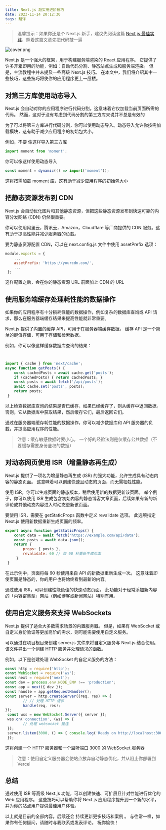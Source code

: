 ```yaml
---
title: Next.js 超实用进阶技巧
date: 2023-11-14 20:12:30
tags: 翻译
---
```



> 温馨提示：如果你还是个 Next.js 新手，建议先阅读这篇 [Next.js 最佳实践](https://zhangzidan.com/2023/01/30/how-to-build-scalable-architecture-for-your-nextjs/)，照着这篇文章先把代码敲一遍


![cover.png](/imgs/post/advanced-next/cover.png)

Next.js 是一个强大的框架，用于构建服务端渲染的 React 应用程序。 它提供了许多开箱即用的功能，例如：自动代码分割、静态站点生成和服务端渲染。 但是，主流教程中并未提及一些高级 Next.js 技巧。 在本文中，我们将介绍其中一些技巧，这些技巧将使你的应用程序更上一层楼。

## 对第三方库使用动态导入

Next.js 会自动对你的应用程序进行代码分割，这意味着它仅加载当前页面所需的代码。 然而，这对于没有考虑到代码分割的第三方库来说并不总是有效的

为了可以将第三方库进行代码分割，你可以使用动态导入。动态导入允许你按需加载模块，这有助于减少应用程序的初始包大小。

例如，不要 像这样导入第三方库

```JavaScript
import moment from 'moment';
```

你可以像这样使用动态导入

```JavaScript
const moment = dynamic(() => import('moment'));
```

这将按需加载 moment 库，这有助于减少应用程序的初始包大小

## 把静态资源发布到 CDN

Next.js 会自动优化图片和其他静态资源，但把这些静态资源发布到快速可靠的内容分发网络 (CDN) 仍然很重要。

你可以使用阿里云，腾讯云，Amazon，Cloudflare 等厂商提供的 CDN 服务。这有助于提高性能并减少服务器的负载。

要为静态资源配置 CDN，可以在 next.config.js 文件中使用 assetPrefix 选项：

```JavaScript
module.exports = { 
    ... 
    assetPrefix: 'https://yourcdn.com/',
    ... 
 };
```

这样配置之后，会在你的静态资源 URL 前面加上 CDN 的 URL

## 使用服务端缓存处理耗性能的数据操作

如果你的应用程序有十分损耗性能的数据操作，例如复杂的数据库查询或 API 请求，那么在服务器端缓存结果来提高性能就非常重要。

Next.js 提供了内置的缓存 API，可用于在服务器端缓存数据。 缓存 API 是一个简单的键值存储，可用于存储和检索数据。

例如，你可以像这样缓存数据库查询的结果：

```JavaScript


import { cache } from 'next/cache'; 
async function getPosts() { 
    const cachedPosts = await cache.get('posts'); 
    if (cachedPosts) { return cachedPosts; } 
    const posts = await fetch('/api/posts'); 
    await cache.set('posts', posts); 
    return posts; 
 }

```

以上检查数据库查询的结果是否已缓存，如果已经缓存了，则从缓存中返回数据。 否则，它从数据库中获取结果，然后缓存它们，最后返回它们。

通过在服务器端缓存耗性能的数据操作，你可以减少数据库和 API 服务器的负载，并提高应用程序的性能。

> 注意：缓存敏感数据时要小心。 一个好的经验法则是仅缓存公共数据（不要缓存需要身份鉴权的数据）

## 对动态网页使用 ISR（增量静态再生成）

Next.js 提供了一项名为增量静态再生成 (ISR) 的强大功能，允许生成具有动态内容的静态页面。 这意味着可以创建快速且动态的页面，而无需牺牲性能。

使用 ISR，你可以生成页面的静态版本，稍后使用新的数据更新该页面。 举个例子，你可以使用 ISR 生成包含初始内容的静态博客文章页面，后续如果有新的新评论或其他动态内容进入时动态更新该页面。

要使用 ISR，需要在 getStaticProps 函数中定义 revalidate 选项。 此选项指定 Next.js 使用新数据重新生成页面的频率。

```JavaScript
export async function getStaticProps() {
    const data = await fetch('https://example.com/api/data'); 
    const posts = await data.json(); 
    return { 
        props: { posts }, 
        revalidate: 60 // 每 60 秒重新生成页面 
     } 
 }

```

在此示例中，页面将每 60 秒使用来自 API 的新数据重新生成一次。 这意味着即使页面是静态的，你的用户也将始终看到最新的内容。

通过使用 ISR，可以创建性能绝佳的快速动态页面。 此功能对于经常添加新内容的「内容密集型」网站（例如博客或新闻网站）特别有用。

## 使用自定义服务来支持 WebSockets

Next.js 提供了适合大多数需求场景的内置服务器。 但是，如果有 WebSocket 或自定义身份验证等更加高阶的需求，则可能需要使用自定义服务。

可以通过在项目根目录创建 server.js 文件来将自定义服务与 Next.js 结合使用。 该文件导出一个创建 HTTP 服务并处理请求的函数。

例如，以下是创建处理 WebSocket 的自定义服务的方法：

```JavaScript
const http = require('http'); 
const WebSocket = require('ws'); 
const next = require('next'); 
const dev = process.env.NODE_ENV !== 'production';
const app = next({ dev }); 
const handle = app.getRequestHandler(); 
const server = http.createServer((req, res) => { 
        // // 处理 HTTP 请求
        handle(req, res); 
}); 
 const wss = new WebSocket.Server({ server }); 
 wss.on('connection', (ws) => { 
        // 处理 websocket 建连 
 }); 
 server.listen(3000, () => { console.log('Ready on http://localhost:3000'); 
 });

```

这将创建一个 HTTP 服务器和一个监听端口 3000 的 WebSocket 服务器

> 注意：使用自定义服务器会使站点放弃自动静态优化，并从阻止你部署到 Vercel

## 总结

通过使用 ISR 等高级 Next.js 功能，可以创建快速、可扩展且针对性能进行优化的 Web 应用程序。 这些技巧可以帮助你将 Next.js 应用程序提升到一个新的水平，并为你的站点用户提供最佳用户体验。

以上就是目前的全部内容，后续还会 持续更新更多技巧和案例 。 与往常一样，如果你有任何疑问，请随时与我联系或发表评论。 祝你愉快！

